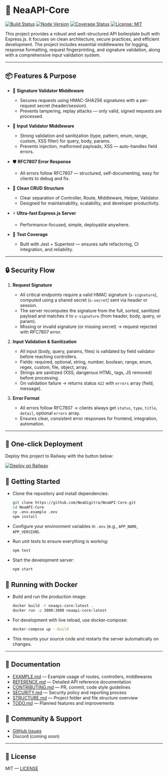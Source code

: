 # 🚀 NeaAPI-Core

[![Build Status](https://img.shields.io/github/actions/workflow/status/NeaDigitra/NeaAPI-Core/ci.yml?branch=main)](https://github.com/NeaDigitra/NeaAPI-Core/actions)
[![Node Version](https://img.shields.io/badge/node-22.16.0%2B-blue)](https://nodejs.org/en)
[![Coverage Status](https://coveralls.io/repos/github/NeaDigitra/NeaAPI-Core/badge.svg?branch=main)](https://coveralls.io/github/NeaDigitra/NeaAPI-Core?branch=main)
[![License: MIT](https://img.shields.io/badge/License-MIT-yellow.svg)](LICENSE)

This project provides a robust and well-structured API boilerplate built with Express.js. It focuses on clean architecture, secure practices, and efficient development. The project includes essential middlewares for logging, response formatting, request fingerprinting, and signature validation, along with a comprehensive input validation system.

---

## 📦 Features & Purpose

* 🔐 **Signature Validator Middleware**
  * Secures requests using HMAC-SHA256 signatures with a per-request secret (header/session).
  * Prevents tampering, replay attacks — only valid, signed requests are processed.

* 🧼 **Input Validator Middleware**
  * Strong validation and sanitization (type, pattern, enum, range, custom, XSS filter) for query, body, params.
  * Prevents injection, malformed payloads, XSS — auto-handles field errors.

* 🛡️ **RFC7807 Error Response**
  * All errors follow RFC7807 — structured, self-documenting, easy for clients to debug and fix.

* 🧩 **Clean CRUD Structure**
  * Clear separation of Controller, Route, Middleware, Helper, Validator.
  * Designed for maintainability, scalability, and developer productivity.

* ⚡ **Ultra-fast Express.js Server**
  * Performance-focused, simple, deployable anywhere.

* 🧪 **Test Coverage**
  * Built with Jest + Supertest — ensures safe refactoring, CI integration, and reliability.

---
## 🔒 Security Flow

1. **Request Signature**
   * All critical endpoints require a valid HMAC signature (`x-signature`), computed using a shared secret (`x-secret`) sent via header or session.
   * The server recomputes the signature from the full, sorted, sanitized payload and matches it to `x-signature` (from header, body, query, or param).
   * Missing or invalid signature (or missing secret) → request rejected with RFC7807 error.

2. **Input Validation & Sanitization**
   * All input (body, query, params, files) is validated by field validator before reaching controllers.
   * Fields: required, optional, string, number, boolean, range, enum, regex, custom, file, object, array.
   * Strings are sanitized (XSS, dangerous HTML, tags, JS removed) before processing.
   * On validation failure → returns status `422` with `errors` array (field, message).

3. **Error Format**
   * All errors follow RFC7807 → clients always get `status`, `type`, `title`, `detail`, optional `errors` array.
   * Ensures clear, consistent error responses for frontend, integration, automation.

---

## 🚀 One-click Deployment

Deploy this project to Railway with the button below:

[![Deploy on Railway](https://railway.com/button.svg)](https://railway.com/deploy/neacore-api?referralCode=JBf6Ji)

## 🚦 Getting Started

- Clone the repository and install dependencies:
  ```bash
  git clone https://github.com/NeaDigitra/NeaAPI-Core.git
  cd NeaAPI-Core
  cp .env.example .env
  npm install
  ```

- Configure your environment variables in `.env` (e.g., `APP_NAME`, `APP_VERSION`).
- Run unit tests to ensure everything is working:

  ```bash
  npm test
  ```

- Start the development server:
  ```bash
  npm start
  ```

## 🐳 Running with Docker
- Build and run the production image:
  ```bash
  docker build -t neaapi-core:latest .
  docker run -p 3000:3000 neaapi-core:latest
  ```

- For development with live reload, use docker-compose:
  ```bash
  docker-compose up --build
  ```

- This mounts your source code and restarts the server automatically on changes.

---

## 📑 Documentation

* [EXAMPLE.md](EXAMPLE.md) — Example usage of routes, controllers, middlewares  
* [REFERENCE.md](REFERENCE.md) — Detailed API reference documentation  
* [CONTRIBUTING.md](CONTRIBUTING.md) — PR, commit, code style guidelines  
* [SECURITY.md](SECURITY.md) — Security policy and reporting process  
* [STRUCTURE.md](STRUCTURE.md) — Project folder and file structure overview  
* [TODO.md](TODO.md) — Planned features and improvements  


## 💬 Community & Support

* [GitHub Issues](https://github.com/NeaDigitra/NeaAPI-Core/issues)
* Discord (coming soon)

---

## 📄 License

MIT — [LICENSE](LICENSE)